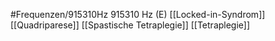 #Frequenzen/915310Hz
915310 Hz (E)
[[Locked-in-Syndrom]]
[[Quadriparese]]
[[Spastische Tetraplegie]]
[[Tetraplegie]]
